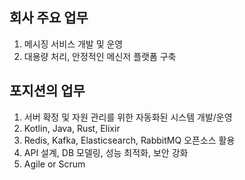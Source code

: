 ## 회사 주요 업무

1. 메시징 서비스 개발 및 운영
2. 대용량 처리, 안정적인 메신저 플랫폼 구축


## 포지션의 업무

1. 서버 확정 및 자원 관리를 위한 자동화된 시스템 개발/운영
2. Kotlin, Java, Rust, Elixir
3. Redis, Kafka, Elasticsearch, RabbitMQ 오픈소스 활용
4. API 설계, DB 모델링, 성능 최적화, 보안 강화
5. Agile or Scrum
